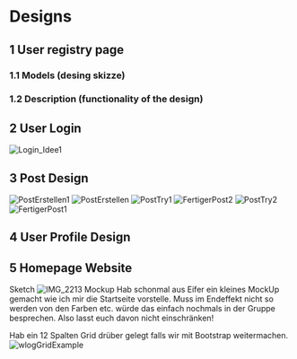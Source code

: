# Designs


## 1 User registry page

### 1.1 Models (desing skizze)
### 1.2 Description (functionality of the design)

## 2 User Login
![Login_Idee1](uploads/05658709c2e0bbd27018d4f1ecfc0be3/Login_Idee1.png)

## 3 Post Design
![PostErstellen1](/uploads/2ee68086eb28e07e442e3dd3d00cb54d/PostErstellen1.jpeg)
![PostErstellen](/uploads/f9e05c3f91747f895f266160f2de9020/PostErstellen.jpg)
![PostTry1](/uploads/7ac025623910ea43367a01a8781462d8/PostTry1.jpeg)
![FertigerPost2](/uploads/2ec5108a5cae750451295454a0897147/FertigerPost2.jpg)
![PostTry2](/uploads/9a8603c690e33898209a931033b12258/PostTry2.jpeg)
![FertigerPost1](/uploads/843192a23a096e09c2d6e6c38125bab6/FertigerPost1.jpg)

## 4 User Profile Design

## 5 Homepage Website
Sketch
![IMG_2213](uploads/21a546f125e074f322704a7185626079/IMG_2213.jpg)
Mockup
Hab schonmal aus Eifer ein kleines MockUp gemacht wie ich mir die Startseite vorstelle. Muss im Endeffekt nicht so werden von den Farben etc. würde das einfach nochmals in der Gruppe besprechen.
Also lasst euch davon nicht einschränken!

Hab ein 12 Spalten Grid drüber gelegt falls wir mit Bootstrap weitermachen.
![wlogGridExample](uploads/13fc89b9b045db5531ae5d8ed8ded72a/wlogGridExample.jpg)
